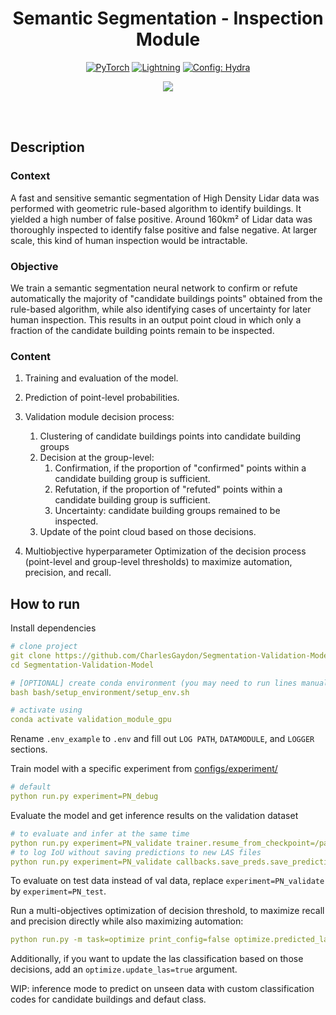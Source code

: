 <div align="center">

# Semantic Segmentation - Inspection Module

<a href="https://pytorch.org/get-started/locally/"><img alt="PyTorch" src="https://img.shields.io/badge/PyTorch-ee4c2c?logo=pytorch&logoColor=white"></a>
<a href="https://pytorchlightning.ai/"><img alt="Lightning" src="https://img.shields.io/badge/-Lightning-792ee5?logo=pytorchlightning&logoColor=white"></a>
<a href="https://hydra.cc/"><img alt="Config: Hydra" src="https://img.shields.io/badge/Config-Hydra-89b8cd"></a>

[![](https://shields.io/badge/-Lightning--Hydra--Template-017F2F?style=flat&logo=github&labelColor=303030)](https://github.com/ashleve/lightning-hydra-template)
</div>
<br><br>

## Description
### Context
A fast and sensitive semantic segmentation of High Density Lidar data was performed with geometric rule-based algorithm to identify buildings. It yielded a high number of false positive. Around 160km² of Lidar data was thoroughly inspected to identify false positive and false negative. At larger scale, this kind of human inspection would be intractable.

### Objective
We train a semantic segmentation neural network to confirm or refute automatically the majority of "candidate buildings points" obtained from the rule-based algorithm, while also identifying cases of uncertainty for later human inspection. This results in an output point cloud in which only a fraction of the candidate building points remain to be inspected.

### Content

1) Training and evaluation of the model.
2) Prediction of point-level probabilities.
3) Validation module decision process:
    1) Clustering of candidate buildings points into candidate building groups
    2) Decision at the group-level:
        1) Confirmation, if the proportion of "confirmed" points within a candidate building group is sufficient.
        2) Refutation, if the proportion of "refuted" points within a candidate building group is sufficient.
        3) Uncertainty: candidate building groups remained to be inspected.
    3) Update of the point cloud based on those decisions.

4) Multiobjective hyperparameter Optimization of the decision process (point-level and group-level thresholds) to maximize automation, precision, and recall.


## How to run
Install dependencies
```yaml
# clone project
git clone https://github.com/CharlesGaydon/Segmentation-Validation-Model
cd Segmentation-Validation-Model

# [OPTIONAL] create conda environment (you may need to run lines manually as conda may not activate properly from bash script)
bash bash/setup_environment/setup_env.sh

# activate using
conda activate validation_module_gpu
```

Rename `.env_example` to `.env` and fill out `LOG PATH`, `DATAMODULE`, and `LOGGER` sections.

Train model with a specific experiment from [configs/experiment/](configs/experiment/)
```yaml
# default
python run.py experiment=PN_debug
```

Evaluate the model and get inference results on the validation dataset
```yaml
# to evaluate and infer at the same time
python run.py experiment=PN_validate trainer.resume_from_checkpoint=/path/to/checkpoints.ckpt fit_the_model=false test_the_model=true
# to log IoU without saving predictions to new LAS files 
python run.py experiment=PN_validate callbacks.save_preds.save_predictions=false trainer.resume_from_checkpoint=/path/to/checkpoints.ckpt fit_the_model=false test_the_model=true
```
To evaluate on test data instead of val data, replace `experiment=PN_validate` by `experiment=PN_test`.


Run a multi-objectives optimization of decision threshold, to maximize recall and precision directly while also maximizing automation:
```yaml
python run.py -m task=optimize print_config=false optimize.predicted_las_dirpath="/path/to/las/folder/" optimize.results_output_dir="/path/to/results/"
```

Additionally, if you want to update the las classification based on those decisions, add an `optimize.update_las=true` argument.


WIP: inference mode to predict on unseen data with custom classification codes for candidate buildings and defaut class.